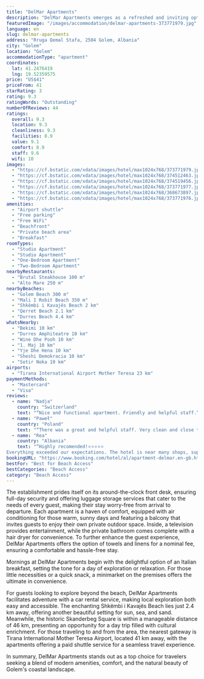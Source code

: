 ```yaml
---
title: "DelMar Apartments"
description: "DelMar Apartments emerges as a refreshed and inviting option for travelers seeking the perfect blend of comfort and convenience along the picturesque shores of Golem, near Mali I Robit Beach and Golem Beach."
featuredImage: "/images/accommodation/delmar-apartments-373771979.jpg"
language: en
slug: delmar-apartments
address: "Rruga Qemal Stafa, 2504 Golem, Albania"
city: "Golem"
location: "Golem"
accommodationType: "apartment"
coordinates:
  lat: 41.2476419
  lng: 19.52359575
price: "US$41"
priceFrom: 41
starRating: 3
rating: 9.3
ratingWords: "Outstanding"
numberOfReviews: 44
ratings:
  overall: 9.3
  location: 9.3
  cleanliness: 9.3
  facilities: 8.9
  value: 9.1
  comfort: 8.9
  staff: 9.6
  wifi: 10
images:
  - "https://cf.bstatic.com/xdata/images/hotel/max1024x768/373771979.jpg?k=3215019b97a14ae01248988476c1f1c0d68ba1b7a8fbbdfacde2f0971d7859ac&o=&hp=1"
  - "https://cf.bstatic.com/xdata/images/hotel/max1024x768/374512463.jpg?k=f85adbd8c3bd8f060cd53db234a500d19e7892d74ab24c2cc3ced4d4bfbe1d18&o=&hp=1"
  - "https://cf.bstatic.com/xdata/images/hotel/max1024x768/374519456.jpg?k=0a75672e0e96420cb74effad920ee4d89d531cd4f5c417f21f46969e1cc60f7f&o=&hp=1"
  - "https://cf.bstatic.com/xdata/images/hotel/max1024x768/373771977.jpg?k=e3a60769f1a82da0741cefcf0d68ceee9424f13d26e9ebce4224c62189cd584f&o=&hp=1"
  - "https://cf.bstatic.com/xdata/images/hotel/max1024x768/368673897.jpg?k=aa348401987ab2b66081bfd424b4295505d6b90e39bd687faa5a520759951d5a&o=&hp=1"
  - "https://cf.bstatic.com/xdata/images/hotel/max1024x768/373771976.jpg?k=7af25355129114a5da2feb188afb8aad5f8f0bd3d5c3eb5de12003fd39e7a57d&o=&hp=1"
amenities:
  - "Airport shuttle"
  - "Free parking"
  - "Free WiFi"
  - "Beachfront"
  - "Private beach area"
  - "Breakfast"
roomTypes:
  - "Studio Apartment"
  - "Studio Apartment"
  - "One-Bedroom Apartment"
  - "Two-Bedroom Apartment"
nearbyRestaurants:
  - "Brutal Steakhouse 100 m"
  - "Alto Mare 250 m"
nearbyBeaches:
  - "Golem Beach 300 m"
  - "Mali I Robit Beach 350 m"
  - "Shkëmbi i Kavajës Beach 2 km"
  - "Qerret Beach 2.1 km"
  - "Durres Beach 4.4 km"
whatsNearby:
  - "Bekimi 10 km"
  - "Durres Amphiteatre 10 km"
  - "Wine Dhe Pooh 10 km"
  - "1. Maj 10 km"
  - "Yje Dhe Hena 10 km"
  - "Sheshi Demokracia 10 km"
  - "Sotir Noka 10 km"
airports:
  - "Tirana International Airport Mother Teresa 23 km"
paymentMethods:
  - "Mastercard"
  - "Visa"
reviews:
  - name: "Nadja"
    country: "Switzerland"
    text: "“Nice and functional apartment. Friendly and helpful staff.”"
  - name: "Paweł"
    country: "Poland"
    text: "“There was a great and helpful staff. Very clean and close to the beach”"
  - name: "Rea"
    country: "Albania"
    text: "“Highly recomended!⭐️⭐️⭐️⭐️⭐️
Everything exceeded our expectations. The hotel is near many shops, supermarkets, a pharmacy, exhange and many restauraunts and bars. The beach is very very near and it has many options of sunbeds. The room is...”"
bookingURL: "https://www.booking.com/hotel/al/apartment-delmar.en-gb.html?aid=8035640"
bestFor: "Best for Beach Access"
bestCategories: "Beach Access"
category: "Beach Access"
---
```


The establishment prides itself on its around-the-clock front desk, ensuring full-day security and offering luggage storage services that cater to the needs of every guest, making their stay worry-free from arrival to departure. Each apartment is a haven of comfort, equipped with air conditioning for those warm, sunny days and featuring a balcony that invites guests to enjoy their own private outdoor space. Inside, a television provides entertainment, while the private bathroom comes complete with a hair dryer for convenience. To further enhance the guest experience, DelMar Apartments offers the option of towels and linens for a nominal fee, ensuring a comfortable and hassle-free stay.

Mornings at DelMar Apartments begin with the delightful option of an Italian breakfast, setting the tone for a day of exploration or relaxation. For those little necessities or a quick snack, a minimarket on the premises offers the ultimate in convenience.

For guests looking to explore beyond the beach, DelMar Apartments facilitates adventure with a car rental service, making local exploration both easy and accessible. The enchanting Shkëmbi i Kavajës Beach lies just 2.4 km away, offering another beautiful setting for sun, sea, and sand. Meanwhile, the historic Skanderbeg Square is within a manageable distance of 46 km, presenting an opportunity for a day trip filled with cultural enrichment. For those traveling to and from the area, the nearest gateway is Tirana International Mother Teresa Airport, located 41 km away, with the apartments offering a paid shuttle service for a seamless travel experience.

In summary, DelMar Apartments stands out as a top choice for travelers seeking a blend of modern amenities, comfort, and the natural beauty of Golem's coastal landscape.